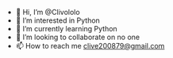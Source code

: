 - 👋 Hi, I’m @Clivololo
- 👀 I’m interested in Python 
- 🌱 I’m currently learning Python
- 💞️ I’m looking to collaborate on no one
- 📫 How to reach me clive200879@gmail.com

<!---
Clivololo/Clivololo is a ✨ special ✨ repository because its `README.md` (this file) appears on your GitHub profile.
You can click the Preview link to take a look at your changes.
--->
